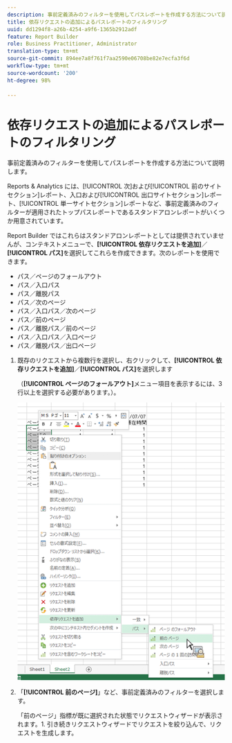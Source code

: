 ```yaml
---
description: 事前定義済みのフィルターを使用してパスレポートを作成する方法について説明します。
title: 依存リクエストの追加によるパスレポートのフィルタリング
uuid: dd1294f8-a26b-4254-a9f6-1365b2912adf
feature: Report Builder
role: Business Practitioner, Administrator
translation-type: tm+mt
source-git-commit: 894ee7a8f761f7aa2590e06708be82e7ecfa3f6d
workflow-type: tm+mt
source-wordcount: '200'
ht-degree: 98%

---
```



# 依存リクエストの追加によるパスレポートのフィルタリング

事前定義済みのフィルターを使用してパスレポートを作成する方法について説明します。

Reports &amp; Analytics には、[!UICONTROL 次]および[!UICONTROL 前のサイトセクション]レポート、入口および[!UICONTROL 出口サイトセクション]レポート、[!UICONTROL 単一サイトセクション]レポートなど、事前定義済みのフィルターが適用されたトップパスレポートであるスタンドアロンレポートがいくつか用意されています。

Report Builder ではこれらはスタンドアロンレポートとしては提供されていませんが、コンテキストメニューで、**[!UICONTROL 依存リクエストを追加]**／**[!UICONTROL パス]**&#x200B;を選択してこれらを作成できます。次のレポートを使用できます。

* パス／ページのフォールアウト
* パス／入口パス
* パス／離脱パス
* パス／次のページ
* パス／入口パス／次のページ
* パス／前のページ
* パス／離脱パス／前のページ
* パス／入口パス／入口ページ
* パス／離脱パス／出口ページ

1. 既存のリクエストから複数行を選択し、右クリックして、**[!UICONTROL 依存リクエストを追加]**／**[!UICONTROL パス]**&#x200B;を選択します

   （**[!UICONTROL ページのフォールアウト]**&#x200B;メニュー項目を表示するには、3 行以上を選択する必要があります。）。

   ![](assets/dependen_request.png)

1. 「**[!UICONTROL 前のページ]**」など、事前定義済みのフィルターを選択します。

   「前のページ」指標が既に選択された状態でリクエストウィザードが表示されます。1. 引き続きリクエストウィザードでリクエストを絞り込んで、リクエストを生成します。

